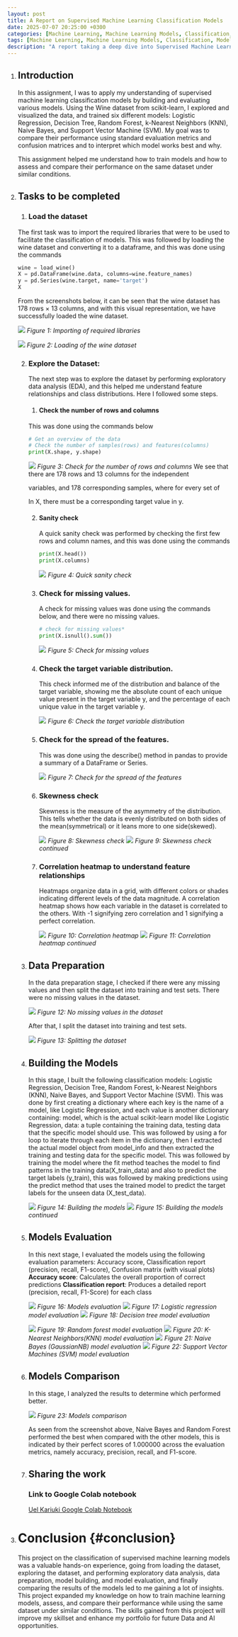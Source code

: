 ```yaml
---
layout: post
title: A Report on Supervised Machine Learning Classification Models
date: 2025-07-07 20:25:00 +0300
categories: [Machine Learning, Machine Learning Models, Classification, Model building, Model Evaluation]
tags: [Machine Learning, Machine Learning Models, Classification, Model Building, Data preparation, Model Evaluation]
description: "A report taking a deep dive into Supervised Machine Learning Classification Models through building and evaluating various models"
---
```



1. ## **Introduction**

   In this assignment, I was to apply my understanding of supervised machine learning classification models by building and evaluating various models. Using the Wine dataset from scikit-learn, I explored and visualized the data, and trained six different models: Logistic Regression, Decision Tree, Random Forest, k-Nearest Neighbors (KNN), Naive Bayes, and Support Vector Machine (SVM). My goal was to compare their performance using standard evaluation metrics and confusion matrices and to interpret which model works best and why.

   This assignment helped me understand how to train models and how to assess and compare their performance on the same dataset under similar conditions.

2. ## **Tasks to be completed**
   1. ### **Load the dataset**

   The first task was to import the required libraries that were to be used to facilitate the classification of models. This was followed by loading the wine dataset and converting it to a dataframe, and this was done using the commands

   ``` python
   wine = load_wine()
   X = pd.DataFrame(wine.data, columns=wine.feature_names)
   y = pd.Series(wine.target, name='target')
   X
   ```


   From the screenshots below, it can be seen that the wine dataset has 178 rows × 13 columns, and with this visual representation, we have successfully loaded the wine dataset.

   ![][image1] *Figure 1: Importing of required libraries*

   ![][image2] *Figure 2: Loading of the wine dataset*

   2. ### **Explore the Dataset:**

      The next step was to explore the dataset by performing exploratory data analysis (EDA), and this helped me understand feature relationships and class distributions. Here I followed some steps.


      1. #### **Check the number of rows and columns**

      This was done using the commands below

	  ``` python
	  # Get an overview of the data
	  # Check the number of samples(rows) and features(columns)
	  print(X.shape, y.shape)
	  ```

	  ![][image3] *Figure 3: Check for the number of rows and columns*
	  We see that there are 178 rows and 13 columns for the independent

         variables, and 178 corresponding samples, where for every set of

         In X, there must be a corresponding target value in y.

      2. #### **Sanity check**

         A quick sanity check was performed by checking the first few rows and column names, and this was done using the commands

		 ``` python
		 print(X.head())
		 print(X.columns)
		 ```

         ![][image4] *Figure 4: Quick sanity check*

      3. ### **Check for missing values.**

         A check for missing values was done using the commands below, and there were no missing values.

		 ``` python
		 # check for missing values*
		 print(X.isnull().sum())
		 ```

		 ![][image5] *Figure 5: Check for missing values*

      4. ### **Check the target variable distribution.**

         This check informed me of the distribution and balance of the target variable, showing me the absolute count of each unique value present in the target variable y, and the percentage of each unique value in the target variable y.

		 ![][image6] *Figure 6: Check the target variable distribution*

      5. ### **Check for the spread of the features.**
         This was done using the describe() method in pandas to provide a summary of a DataFrame or Series.

		 ![][image7] *Figure 7: Check for the spread of the features*

      6. ### **Skewness check**

         Skewness is the measure of the asymmetry of the distribution. This tells whether the data is evenly distributed on both sides of the mean(symmetrical) or it leans more to one side(skewed).

		 ![][image8] *Figure 8: Skewness check*
		 ![][image9] *Figure 9: Skewness check continued*


      7. ### **Correlation heatmap to understand feature relationships**

         Heatmaps organize data in a grid, with different colors or shades indicating different levels of the data magnitude. A correlation heatmap shows how each variable in the dataset is correlated to the others. With \-1 signifying zero correlation and 1 signifying a perfect correlation.

         ![][image10] *Figure 10: Correlation heatmap*
		 ![][image11] *Figure 11: Correlation heatmap continued*

   3. ## **Data Preparation**

      In the data preparation stage, I checked if there were any missing values and then split the dataset into training and test sets.
      There were no missing values in the dataset.

      ![][image12] *Figure 12: No missing values in the dataset*


      After that, I split the dataset into training and test sets.

      ![][image13] *Figure 13: Splitting the dataset*

   4. ## **Building the Models**

      In this stage, I built the following classification models: Logistic Regression, Decision Tree, Random Forest, k-Nearest Neighbors (KNN), Naive Bayes, and Support Vector Machine (SVM).
      This was done by first creating a dictionary where each key is the name of a model, like Logistic Regression, and each value is another dictionary containing:  model, which is the actual scikit-learn model like Logistic Regression, data: a tuple containing the training data, testing data that the specific model should use. This was followed by using a for loop to iterate through each item in the dictionary, then I extracted the actual model object from model\_info and then extracted the training and testing data for the specific model.
      This was followed by training the model where the fit method teaches the model to find patterns in the training data(X\_train\_data) and also to predict the target labels (y\_train), this was followed by making predictions using the predict method that uses the trained model to predict the target labels for the unseen data (X\_test\_data).

	  ![][image14] *Figure 14: Building the models*
	  ![][image15] *Figure 15: Building the models continued*


   5. ## **Models Evaluation**

      In this next stage, I evaluated the models using the following evaluation parameters: Accuracy score, Classification report (precision, recall, F1-score), Confusion matrix (with visual plots)
      **Accuracy score**: Calculates the overall proportion of correct predictions
      **Classification report**: Produces a detailed report (precision, recall, F1-Score) for each class

	  ![][image16] *Figure 16: Models evaluation*
	  ![][image17] *Figure 17: Logistic regression model evaluation*
	  ![][image18] *Figure 18: Decision tree model evaluation*

      ![][image19] *Figure 19: Random  forest model evaluation*
	  ![][image20] *Figure 20: K-Nearest Neighbors(KNN) model evaluation*
	  ![][image21] *Figure 21: Naive Bayes (GaussianNB) model evaluation*
	  ![][image22] *Figure 22: Support Vector Machines (SVM) model evaluation*


   6. ## **Models Comparison**

      In this stage, I analyzed the results to determine which performed better.

	  ![][image23] *Figure 23: Models comparison*

      As seen from the screenshot above, Naive Bayes and Random Forest performed the best when compared with the other models, this is indicated by their perfect scores of 1.000000 across the evaluation metrics, namely accuracy, precision, recall, and F1-score.


   7. ## **Sharing the work**

      ### **Link to Google Colab notebook**

      [Uel Kariuki Google Colab Notebook](https://colab.research.google.com/drive/1UNKofoYL28na_mf3_L26hZ61V7qcYWjY?usp=sharing)



3. # **Conclusion** {#conclusion}

   This project on the classification of supervised machine learning models was a valuable hands-on experience, going from loading the dataset, exploring the dataset, and performing exploratory data analysis, data preparation, model building, and model evaluation, and finally comparing the results of the models led to me gaining a lot of insights. This project expanded my knowledge on how to train machine learning models, assess, and compare their performance while using the same dataset under similar conditions. The skills gained from this project will improve my skillset and enhance my portfolio for future Data and AI opportunities.

[image1]: /assets/images/Projects/screenshots_classification_models/1.1_classifcation_models.png
[image2]: /assets/images/Projects/screenshots_classification_models/1.2_classification_models.png
[image3]: /assets/images/Projects/screenshots_classification_models/1.3_classification_models.png
[image4]: /assets/images/Projects/screenshots_classification_models/1.4_classiication__models.png
[image5]: /assets/images/Projects/screenshots_classification_models/1.5_classification.png
[image6]: /assets/images/Projects/screenshots_classification_models/1.6_classification.png
[image7]: /assets/images/Projects/screenshots_classification_models/1.7_classification.png
[image8]: /assets/images/Projects/screenshots_classification_models/1.8_classification.png
[image9]: /assets/images/Projects/screenshots_classification_models/1.9_classification.png
[image10]: /assets/images/Projects/screenshots_classification_models/2.0_classification.png
[image11]: /assets/images/Projects/screenshots_classification_models/2.1_classification.png
[image12]: /assets/images/Projects/screenshots_classification_models/2.2_classification.png
[image13]: /assets/images/Projects/screenshots_classification_models/2.3_classification.png
[image14]: /assets/images/Projects/screenshots_classification_models/2.4_classification.png
[image15]: /assets/images/Projects/screenshots_classification_models/2.5_classification.png
[image16]: /assets/images/Projects/screenshots_classification_models/2.6_classification.png
[image17]: /assets/images/Projects/screenshots_classification_models/2.7_classification.png
[image18]: /assets/images/Projects/screenshots_classification_models/2.8_classification.png
[image19]: /assets/images/Projects/screenshots_classification_models/2.9_classification.png
[image20]: /assets/images/Projects/screenshots_classification_models/3.0_classifcation.png
[image21]: /assets/images/Projects/screenshots_classification_models/3.1_classification.png
[image22]: /assets/images/Projects/screenshots_classification_models/3.2_classification.png
[image23]: /assets/images/Projects/screenshots_classification_models/3.3_classification.png





















